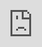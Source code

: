                                                      STUDY NOTION
                                                     
This is a secure online learning platform that allows students to enroll in courses, track their progress, and make seamless payments. It also includes a dashboard for instructors to manage courses, view student engagement, and track earnings. The platform uses JWT authentication for secure user login and integrates Razorpay for payment processing.

# Welcome to My Project

## Watch the Demo Video

<iframe src="https://player.vimeo.com/video/1063066462?badge=0&autoplay=1&autopause=0&player_id=0&app_id=58479" 
        frameborder="0" 
        allow="autoplay; fullscreen; picture-in-picture; clipboard-write; encrypted-media" 
        style="position:absolute;top:0;left:0;width:100%;height:100%;" 
        title="video">
</iframe>



        Features-
        
Student Enrollment: Allows students to browse and enroll in courses.

Progress Tracking: Students can track their progress in each course.

Payment Integration: Secure payments are handled through Razorpay, supporting multiple payment methods with transparent fees.

Instructor Dashboard: Instructors can create and manage courses, and get insights into student engagement and earnings.

       Technologies Used 

Frontend:

React: For building the user interface.

Tailwind CSS: For fast and responsive design styling.

Backend:

Express: For handling server-side logic and routing.

MongoDB: For storing user data, course information, and payment details.

Authentication:

JWT (JSON Web Tokens): For secure user authentication.

Payment Integration:

Razorpay: For processing payments securely.

API Testing:

Postman: For testing APIs during development.

       Installation

Clone Repo-

git clone https://github.com/your-username/online-learning-platform.git

Install backend Dependency-

cd backend
npm install

Install fronted Dependency-

cd frontend
npm install

Set Up Environment Variables-

JWT_SECRET: Your JWT secret for token encryption.

RAZORPAY_KEY_ID: Your Razorpay API Key.

MONGO_URI: Your MongoDB connection URI.

     Usage-

Students: Browse courses, enroll, track your progress, and make payments for courses using Razorpay.

Instructors: Create and manage courses, view student engagement data, and track earnings from the dashboard.




















